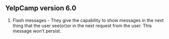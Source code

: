 ## YelpCamp version 6.0
1. Flash messages - They give the capability to show messages in the next thing that the user see(or)or in the next request from the user. This message won't persist.
